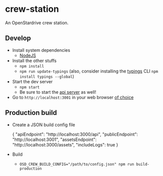 # crew-station
An OpenStardrive crew station.


## Develop

- Install system dependencies
    - [NodeJS](https://nodejs.org/en/)
- Install the other stuffs
    - `npm install`
    - `npm run update-typings`  (also, consider installing the [typings](https://github.com/typings/typings) CLI `npm install typings --global`)
- Start the dev server
    - `npm start`
    - Be sure to start the [api server](https://github.com/openstardrive/server) as well!
- Go to `http://localhost:3001` in your web browser [of choice](https://www.google.com/chrome/browser/desktop/)

## Production build

- Create a JSON build config file

    {
        "apiEndpoint": "http://localhost:3000/api",
        "publicEndpoint": "http://localhost:3001",
        "assetsEndpoint": "http://localhost:3000/assets",
        "includeLogs": true
    }

- Build
    - `OSD_CREW_BUILD_CONFIG="/path/to/config.json" npm run build-production`